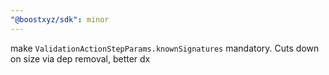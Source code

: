 ```yaml
---
"@boostxyz/sdk": minor
---
```


make `ValidationActionStepParams.knownSignatures` mandatory. Cuts down on size via dep removal, better dx

